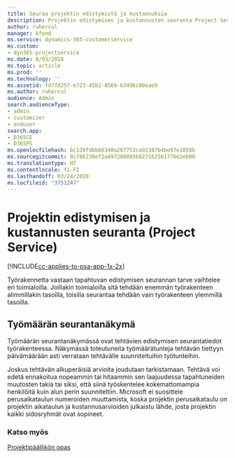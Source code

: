 ```yaml
---
title: Seuraa projektin edistymistä ja kustannuksia
description: Projektin edistymisen ja kustannusten seuranta Project Servicessä
author: ruhercul
manager: kfend
ms.service: dynamics-365-customerservice
ms.custom:
- dyn365-projectservice
ms.date: 8/03/2018
ms.topic: article
ms.prod: ''
ms.technology: ''
ms.assetid: fd7fd257-e723-45b2-8569-63496c80eae9
ms.author: ruhercul
audience: Admin
search.audienceType:
- admin
- customizer
- enduser
search.app:
- D365CE
- D365PS
ms.openlocfilehash: bc139fdbb60340a207753ca92387b4be97e1858b
ms.sourcegitcommit: 8c786230ef2a497280885b827162561776e2eb00
ms.translationtype: HT
ms.contentlocale: fi-FI
ms.lasthandoff: 03/24/2020
ms.locfileid: "3751247"
---
```

# <a name="track-project-progress-and-cost-project-service"></a>Projektin edistymisen ja kustannusten seuranta (Project Service)

[!INCLUDE[cc-applies-to-psa-app-1x-2x](../includes/cc-applies-to-psa-app-1x-2x.md)]

Työrakennetta vastaan tapahtuvan edistymisen seurannan tarve vaihtelee eri toimialoilla. Joillakin toimialoilla sitä tehdään enemmän työrakenteen alimmillakin tasoilla, toisilla seurantaa tehdään vain työrakenteen ylemmillä tasoilla.  
  
## <a name="effort-tracking-view"></a>Työmäärän seurantanäkymä  
Työmäärän seurantanäkymässä ovat tehtävien edistymisen seurantatiedot työrakenteessa. Näkymässä toteutuneita työmäärätunteja tehtävän tiettyyn päivämäärään asti verrataan tehtävälle suunniteltuihin työtunteihin.  
  
Joskus tehtävän alkuperäisiä arvioita joudutaan tarkistamaan. Tehtävä voi edetä ennakoitua nopeammin tai hitaammin sen laajuudessa tapahtuneiden muutosten takia tai siksi, että siinä työskentelee kokemattomampia henkilöitä kuin alun perin suunniteltiin. Microsoft ei suosittele perusaikataulun numeroiden muuttamista, koska projektin perusaikataulu on projektin aikataulun ja kustannusarvioiden julkaistu lähde, josta projektin kaikki sidosryhmät ovat sopineet.  
  
### <a name="see-also"></a>Katso myös  
 [Projektipäällikön opas](../project-service/project-manager-guide.md)
